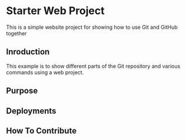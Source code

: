 # Starter Web Project
This is a simple website project for showing how to use Git and GitHub together

## Inroduction
This example is to show different parts of the Git repository and various commands using a web project.

## Purpose


## Deployments


## How To Contribute
